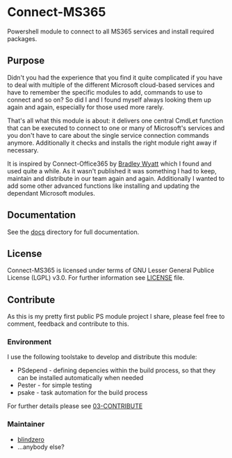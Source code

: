 # Connect-MS365
Powershell module to connect to all MS365 services and install required packages.

## Purpose

Didn't you had the experience that you find it quite complicated if you have to deal with multiple of the different Microsoft cloud-based services and have to remember the specific modules to add, commands to use to connect and so on?
So did I and I found myself always looking them up again and again, especially for those used more rarely.

That's all what this module is about: it delivers one central CmdLet function that can be executed to connect to one or many of Microsoft's services and you don't have to care about the single service connection commands anymore.
Additionally it checks and installs the right module right away if necessary.

It is inspired by Connect-Office365 by [Bradley Wyatt](https://github.com/bwya77) which I found and used quite a while. As it wasn't published it was something I had to keep, maintain and distribute in our team again and again. Additionally I wanted to add some other advanced functions like installing and updating the dependant Microsoft modules.

## Documentation

See the [docs](/docs) directory for full documentation.

## License

Connect-MS365 is licensed under terms of GNU Lesser General Publice License (LGPL) v3.0.
For further information see [LICENSE](/LICENSE) file.

## Contribute

As this is my pretty first public PS module project I share, please feel free to comment, feedback and contribute to this.

### Environment

I use the following toolstake to develop and distribute this module:

* PSdepend - defining depencies within the build process, so that they can be installed automatically when needed
* Pester - for simple testing
* psake - task automation for the build process

For further details please see [03-CONTRIBUTE](/docs/03-CONTRIBUTE.md)

### Maintainer
* [blindzero](https://github.com/blindzero)
* ...anybody else?

<!-- TOC URLs -->
[Purpuse]: #purpose
[Documentation]: #documentation
[License]: #license
[Contribute]: #contribute
